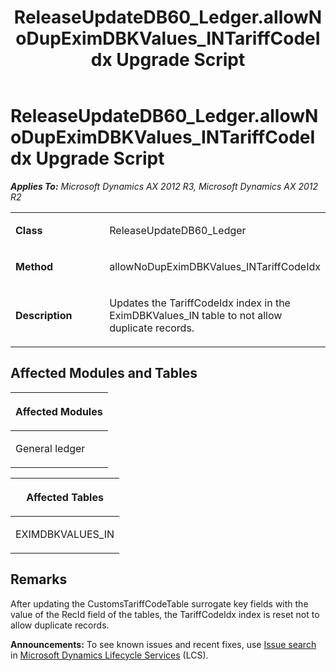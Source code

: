 ﻿---
title: ReleaseUpdateDB60_Ledger.allowNoDupEximDBKValues_INTariffCodeIdx Upgrade Script
TOCTitle: ReleaseUpdateDB60_Ledger.allowNoDupEximDBKValues_INTariffCodeIdx Upgrade Script
ms:assetid: 40e08b5f-960c-3b49-931a-9fc0c684e068
ms:mtpsurl: https://msdn.microsoft.com/en-us/library/JJ718810(v=AX.60)
ms:contentKeyID: 49707854
ms.date: 05/18/2015
mtps_version: v=AX.60
---

# ReleaseUpdateDB60\_Ledger.allowNoDupEximDBKValues\_INTariffCodeIdx Upgrade Script 


_**Applies To:** Microsoft Dynamics AX 2012 R3, Microsoft Dynamics AX 2012 R2_

<table>
<colgroup>
<col style="width: 50%" />
<col style="width: 50%" />
</colgroup>
<tbody>
<tr class="odd">
<td><p><strong>Class</strong></p></td>
<td><p>ReleaseUpdateDB60_Ledger</p></td>
</tr>
<tr class="even">
<td><p><strong>Method</strong></p></td>
<td><p>allowNoDupEximDBKValues_INTariffCodeIdx</p></td>
</tr>
<tr class="odd">
<td><p><strong>Description</strong></p></td>
<td><p>Updates the TariffCodeIdx index in the EximDBKValues_IN table to not allow duplicate records.</p></td>
</tr>
</tbody>
</table>


## Affected Modules and Tables

<table>
<colgroup>
<col style="width: 100%" />
</colgroup>
<thead>
<tr class="header">
<th><p>Affected Modules</p></th>
</tr>
</thead>
<tbody>
<tr class="odd">
<td><p>General ledger</p></td>
</tr>
</tbody>
</table>


<table>
<colgroup>
<col style="width: 100%" />
</colgroup>
<thead>
<tr class="header">
<th><p>Affected Tables</p></th>
</tr>
</thead>
<tbody>
<tr class="odd">
<td><p>EXIMDBKVALUES_IN</p></td>
</tr>
</tbody>
</table>


## Remarks

After updating the CustomsTariffCodeTable surrogate key fields with the value of the RecId field of the tables, the TariffCodeIdx index is reset not to allow duplicate records.

  
**Announcements:** To see known issues and recent fixes, use [Issue search](http://go.microsoft.com/fwlink/?linkid=389258) in [Microsoft Dynamics Lifecycle Services](http://go.microsoft.com/fwlink/?linkid=306505) (LCS).

